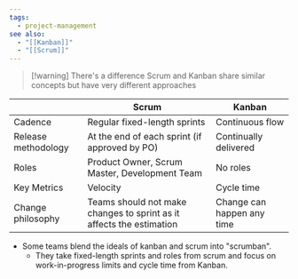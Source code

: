 ```yaml
---
tags:
  - project-management
see also:
  - "[[Kanban]]"
  - "[[Scrum]]"
---
```

> [!warning] There's a difference
> Scrum and Kanban share similar concepts but have very different approaches

|                     | **Scrum**                                                        | **Kanban**                 |
|---------------------|------------------------------------------------------------------|----------------------------|
| Cadence             | Regular fixed-length sprints                                     | Continuous flow            |
| Release methodology | At the end of each sprint (if approved by PO)                    | Continually delivered      |
| Roles               | Product Owner, Scrum Master, Development Team                    | No roles                   |
| Key Metrics         | Velocity                                                         | Cycle time                 |
| Change philosophy   | Teams should not make changes to sprint as it affects the estimation | Change can happen any time |

- Some teams blend the ideals of kanban and scrum into "scrumban".
	- They take fixed-length sprints and roles from scrum and focus on work-in-progress limits and cycle time from Kanban.